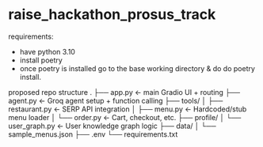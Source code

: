 # raise_hackathon_prosus_track

requirements:
- have python 3.10
- install poetry
- once poetry is installed go to the base working directory & do do poetry install.

proposed repo structure
.
├── app.py               ← main Gradio UI + routing
├── agent.py             ← Groq agent setup + function calling
├── tools/
│   ├── restaurant.py    ← SERP API integration
│   ├── menu.py          ← Hardcoded/stub menu loader
│   └── order.py         ← Cart, checkout, etc.
├── profile/
│   └── user_graph.py    ← User knowledge graph logic
├── data/
│   └── sample_menus.json
├── .env
└── requirements.txt
